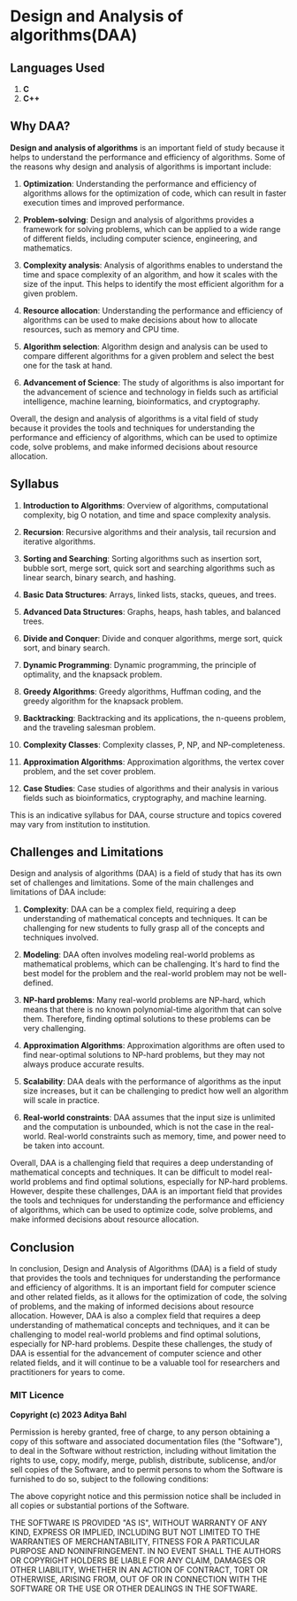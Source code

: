 # Design and Analysis of algorithms(DAA)

## Languages Used

1. **C**
2. **C++**

## Why DAA?

**Design and analysis of algorithms** is an important field of study because it helps to understand the performance and efficiency of algorithms. Some of the reasons why design and analysis of algorithms is important include:

1. **Optimization**: Understanding the performance and efficiency of algorithms allows for the optimization of code, which can result in faster execution times and improved performance.

2. **Problem-solving**: Design and analysis of algorithms provides a framework for solving problems, which can be applied to a wide range of different fields, including computer science, engineering, and mathematics.

3. **Complexity analysis**: Analysis of algorithms enables to understand the time and space complexity of an algorithm, and how it scales with the size of the input. This helps to identify the most efficient algorithm for a given problem.

4. **Resource allocation**: Understanding the performance and efficiency of algorithms can be used to make decisions about how to allocate resources, such as memory and CPU time.

5. **Algorithm selection**: Algorithm design and analysis can be used to compare different algorithms for a given problem and select the best one for the task at hand.

6. **Advancement of Science**: The study of algorithms is also important for the advancement of science and technology in fields such as artificial intelligence, machine learning, bioinformatics, and cryptography.

Overall, the design and analysis of algorithms is a vital field of study because it provides the tools and techniques for understanding the performance and efficiency of algorithms, which can be used to optimize code, solve problems, and make informed decisions about resource allocation.

## Syllabus

1. **Introduction to Algorithms**: Overview of algorithms, computational complexity, big O notation, and time and space complexity analysis.

2. **Recursion**: Recursive algorithms and their analysis, tail recursion and iterative algorithms.

3. **Sorting and Searching**: Sorting algorithms such as insertion sort, bubble sort, merge sort, quick sort and searching algorithms such as linear search, binary search, and hashing.

4. **Basic Data Structures**: Arrays, linked lists, stacks, queues, and trees.

5. **Advanced Data Structures**: Graphs, heaps, hash tables, and balanced trees.

6. **Divide and Conquer**: Divide and conquer algorithms, merge sort, quick sort, and binary search.

7. **Dynamic Programming**: Dynamic programming, the principle of optimality, and the knapsack problem.

8. **Greedy Algorithms**: Greedy algorithms, Huffman coding, and the greedy algorithm for the knapsack problem.

9. **Backtracking**: Backtracking and its applications, the n-queens problem, and the traveling salesman problem.

10. **Complexity Classes**: Complexity classes, P, NP, and NP-completeness.

11. **Approximation Algorithms**: Approximation algorithms, the vertex cover problem, and the set cover problem.

12. **Case Studies**: Case studies of algorithms and their analysis in various fields such as bioinformatics, cryptography, and machine learning.

This is an indicative syllabus for DAA, course structure and topics covered may vary from institution to institution.

## Challenges and Limitations

Design and analysis of algorithms (DAA) is a field of study that has its own set of challenges and limitations. Some of the main challenges and limitations of DAA include:

1. **Complexity**: DAA can be a complex field, requiring a deep understanding of mathematical concepts and techniques. It can be challenging for new students to fully grasp all of the concepts and techniques involved.

2. **Modeling**: DAA often involves modeling real-world problems as mathematical problems, which can be challenging. It's hard to find the best model for the problem and the real-world problem may not be well-defined.

3. **NP-hard problems**: Many real-world problems are NP-hard, which means that there is no known polynomial-time algorithm that can solve them. Therefore, finding optimal solutions to these problems can be very challenging.

4. **Approximation Algorithms**: Approximation algorithms are often used to find near-optimal solutions to NP-hard problems, but they may not always produce accurate results.

5. **Scalability**: DAA deals with the performance of algorithms as the input size increases, but it can be challenging to predict how well an algorithm will scale in practice.

6. **Real-world constraints**: DAA assumes that the input size is unlimited and the computation is unbounded, which is not the case in the real-world. Real-world constraints such as memory, time, and power need to be taken into account.

Overall, DAA is a challenging field that requires a deep understanding of mathematical concepts and techniques. It can be difficult to model real-world problems and find optimal solutions, especially for NP-hard problems. However, despite these challenges, DAA is an important field that provides the tools and techniques for understanding the performance and efficiency of algorithms, which can be used to optimize code, solve problems, and make informed decisions about resource allocation.

## Conclusion

In conclusion, Design and Analysis of Algorithms (DAA) is a field of study that provides the tools and techniques for understanding the performance and efficiency of algorithms. It is an important field for computer science and other related fields, as it allows for the optimization of code, the solving of problems, and the making of informed decisions about resource allocation. However, DAA is also a complex field that requires a deep understanding of mathematical concepts and techniques, and it can be challenging to model real-world problems and find optimal solutions, especially for NP-hard problems. Despite these challenges, the study of DAA is essential for the advancement of computer science and other related fields, and it will continue to be a valuable tool for researchers and practitioners for years to come.

### MIT Licence

**Copyright (c) 2023 Aditya Bahl**

Permission is hereby granted, free of charge, to any person obtaining a copy of this software and associated documentation files (the "Software"), to deal in the Software without restriction, including without limitation the rights to use, copy, modify, merge, publish, distribute, sublicense, and/or sell copies of the Software, and to permit persons to whom the Software is furnished to do so, subject to the following conditions:

The above copyright notice and this permission notice shall be included in all copies or substantial portions of the Software.

THE SOFTWARE IS PROVIDED "AS IS", WITHOUT WARRANTY OF ANY KIND, EXPRESS OR IMPLIED, INCLUDING BUT NOT LIMITED TO THE WARRANTIES OF MERCHANTABILITY, FITNESS FOR A PARTICULAR PURPOSE AND NONINFRINGEMENT. IN NO EVENT SHALL THE AUTHORS OR COPYRIGHT HOLDERS BE LIABLE FOR ANY CLAIM, DAMAGES OR OTHER LIABILITY, WHETHER IN AN ACTION OF CONTRACT, TORT OR OTHERWISE, ARISING FROM, OUT OF OR IN CONNECTION WITH THE SOFTWARE OR THE USE OR OTHER DEALINGS IN THE SOFTWARE.
